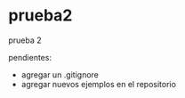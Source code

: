 # prueba2
prueba 2

pendientes:
- agregar un .gitignore
- agregar nuevos ejemplos en el repositorio
